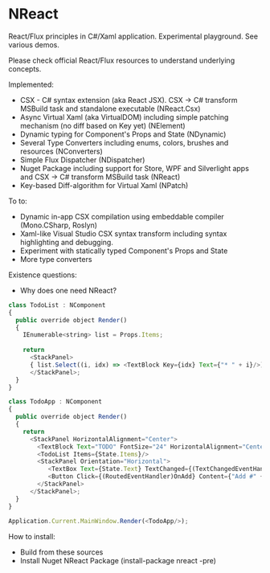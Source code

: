# NReact
React/Flux principles in C#/Xaml application. Experimental playground. 
See various demos.

Please check official React/Flux resources to understand underlying concepts.

Implemented:
* CSX - C# syntax extension (aka React JSX). CSX -> C# transform MSBuild task and standalone executable (NReact.Csx)
* Async Virtual Xaml (aka VirtualDOM) including simple patching mechanism (no diff based on Key yet) (NElement)
* Dynamic typing for Component's Props and State (NDynamic)
* Several Type Converters including enums, colors, brushes and resources (NConverters)
* Simple Flux Dispatcher (NDispatcher)
* Nuget Package including support for Store, WPF and Silverlight apps and CSX -> C# transform MSBuild task (NReact)
* Key-based Diff-algorithm for Virtual Xaml (NPatch)

To to:
* Dynamic in-app CSX compilation using embeddable compiler (Mono.CSharp, Roslyn) 
* Xaml-like Visual Studio CSX syntax transform including syntax highlighting and debugging.
* Experiment with statically typed Component's Props and State 
* More type converters

Existence questions:
* Why does one need NReact?

```javascript
class TodoList : NComponent
{
  public override object Render()
  {
    IEnumerable<string> list = Props.Items;
    
    return 
      <StackPanel>
      { list.Select((i, idx) => <TextBlock Key={idx} Text={"* " + i}/>) }
      </StackPanel>;
  }
}

class TodoApp : NComponent
{
  public override object Render()
  {
    return 
      <StackPanel HorizontalAlignment="Center">
        <TextBlock Text="TODO" FontSize="24" HorizontalAlignment="Center"/>
        <TodoList Items={State.Items}/>
        <StackPanel Orientation="Horizontal">
           <TextBox Text={State.Text} TextChanged={(TextChangedEventHandler)OnChange} Width="200"/>
           <Button Click={(RoutedEventHandler)OnAdd} Content={"Add #" + (State.Items.Length + 1)}/>
        </StackPanel>
      </StackPanel>;
  }
}
  
Application.Current.MainWindow.Render(<TodoApp/>);
```

How to install:
* Build from these sources
* Install Nuget NReact Package (install-package nreact -pre)
